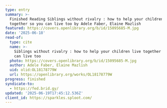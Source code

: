 ```yaml
---
type: entry
summary: >-
  Finished Reading Siblings without rivalry : how to help your children live
  together so you can live too by Adele Faber, Elaine Mazlish
featured: https://covers.openlibrary.org/b/id/15095685-M.jpg
date: '2025-06-18'
read-of:
  type: cite
  name: >-
    Siblings without rivalry : how to help your children live together so you
    can live too
  photo: https://covers.openlibrary.org/b/id/15095685-M.jpg
  author: Adele Faber, Elaine Mazlish
  uid: olid:OL18178779W
  url: https://openlibrary.org/works/OL18178779W
progress: finished
syndicate-to:
  - https://fed.brid.gy/
updated: '2025-06-19T17:45:12.536Z'
client_id: https://sparkles.sploot.com/
---
```

